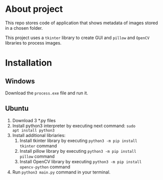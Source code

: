 # About project

This repo stores code of application that shows metadata of images stored in a chosen folder.

This project uses a <code>tkinter</code> library to create GUI and <code>pillow</code> and <code>OpenCV</code> libraries to process images.

# Installation

## Windows

Download the <code>process.exe</code> file and run it.

## Ubuntu

1. Download 3 \*.py files
2. Install python3 interpreter by executing next command: <code>sudo apt install python3</code>
3. Install additional libriaries:
	1. Install tkinter library by executing <code>python3 -m pip install tkinter</code> command
	2. Install pillow library by executing <code>python3 -m pip install pillow</code> command
	3. Install OpenCV library by executing <code>python3 -m pip install opencv-python</code> command
4. Run <code>python3 main.py</code> command in your terminal.
